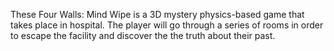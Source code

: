These Four Walls: Mind Wipe is a 3D mystery physics-based game that takes place in hospital. The player will go through a series of rooms in order to escape the facility and discover the the truth about their past. 
